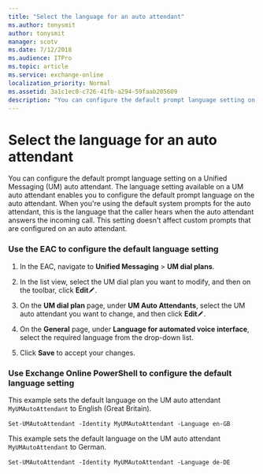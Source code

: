 ```yaml
---
title: "Select the language for an auto attendant"
ms.author: tonysmit
author: tonysmit
manager: scotv
ms.date: 7/12/2018
ms.audience: ITPro
ms.topic: article
ms.service: exchange-online
localization_priority: Normal
ms.assetid: 3a1c1ec0-c726-41fb-a294-59faab205609
description: "You can configure the default prompt language setting on a Unified Messaging (UM) auto attendant. The language setting available on a UM auto attendant enables you to configure the default prompt language on the auto attendant. When you're using the default system prompts for the auto attendant, this is the language that the caller hears when the auto attendant answers the incoming call. This language setting affects only the default system prompts. This setting doesn't affect custom prompts that are configured on an auto attendant."
---
```


# Select the language for an auto attendant

You can configure the default prompt language setting on a Unified Messaging (UM) auto attendant. The language setting available on a UM auto attendant enables you to configure the default prompt language on the auto attendant. When you're using the default system prompts for the auto attendant, this is the language that the caller hears when the auto attendant answers the incoming call. This setting doesn't affect custom prompts that are configured on an auto attendant.
  

### Use the EAC to configure the default language setting

1. In the EAC, navigate to **Unified Messaging** \> **UM dial plans**.
    
2. In the list view, select the UM dial plan you want to modify, and then on the toolbar, click **Edit**![Edit icon](../../media/ITPro_EAC_EditIcon.gif).
    
3. On the **UM dial plan** page, under **UM Auto Attendants**, select the UM auto attendant you want to change, and then click **Edit**![Edit icon](../../media/ITPro_EAC_EditIcon.gif).
    
4. On the **General** page, under **Language for automated voice interface**, select the required language from the drop-down list.
    
5. Click **Save** to accept your changes. 
    
### Use Exchange Online PowerShell to configure the default language setting

This example sets the default language on the UM auto attendant `MyUMAutoAttendant` to English (Great Britain). 
  
```
Set-UMAutoAttendant -Identity MyUMAutoAttendant -Language en-GB
```

This example sets the default language on the UM auto attendant `MyUMAutoAttendant` to German. 
  
```
Set-UMAutoAttendant -Identity MyUMAutoAttendant -Language de-DE
```



